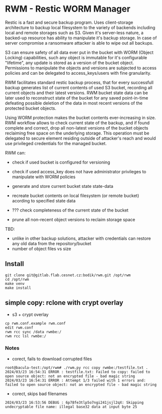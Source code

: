# RWM - Restic WORM Manager

Restic is a fast and secure backup program. Uses client-storage architecture to backup
local filesystem to the variety of backends including local and remote storages such
as S3. Given it's server-less nature, a backed-up resource has ability to manipulate it's
backup storage. In case of server compromise a ransomware attacker is able to wipe out
all backups.

S3 can ensure safety of all data ever put in the bucket with WORM (Object Locking)
capabilities, such any object is immutable for it's configurable "lifetime", any update
is stored as a version of the bucket object. Permissions to manipulate the objects and
versions are subjected to access policies and can be delegated to access_keys/users
with fine granularity.

RWM facilitates standard restic backup process, that for every successfull backup generates
list of current contents of used S3 bucket, recording all current objects and their latest
versions. RWM bucket state data can be later used to reconstruct state of the bucket for
any saved point-in-time defeating possible deletion of the data in most recent versions of
the protected bucket objects.

Using WORM protection makes the bucket contents ever-increasing in size. RWM workflow allows to
check current state of the backup, and if found complete and correct, drop all non-latest
versions of the bucket objects reclaiming free space on the underlying storage. This operation
must be delegated to secure element residing outside of attacker's reach and would use privileged
credentials for the managed bucket.

RWM can:

* check if used bucket is configured for versioning

* check if used access_key does not have administrator privileges to manipulate
  with WORM policies

* generate and store current bucket state state-data

* recreate bucket contents on local filesystem (or remote bucket) acording to specified
  state data

* ??? check completeness of the current state of the bucket

* prune all non-recent object versions to reclaim storage space


TBD:
* unlike in other backup solutions, attacker with credentials can restore any old data from the repository/bucket
* number of object files vs size


## Install

```
git clone git@gitlab.flab.cesnet.cz:bodik/rwm.git /opt/rwm
cd /opt/rwm
make venv
make install
```


## simple copy: rclone with crypt overlay

* s3 + crypt overlay

```
cp rwm.conf.example rwm.conf
edit rwm.conf
rwm rcc sync /data rwmbe:/
rwm rcc lsl rwmbe:/
```

### Notes

* corect, fails to download corrupted files
```
root@bacula-test:/opt/rwm# ./rwm.py rcc copy rwmbe:/testfile.txt .
2024/03/23 16:54:31 ERROR : testfile.txt: Failed to copy: failed to open source object: not an encrypted file - bad magic string
2024/03/23 16:54:31 ERROR : Attempt 1/3 failed with 1 errors and: failed to open source object: not an encrypted file - bad magic string
```

* corect, skips bad filenames
```
2024/03/23 16:53:56 DEBUG : 6p78fe3tlp5o7ngi241jsjl2qX: Skipping undecryptable file name: illegal base32 data at input byte 25
```